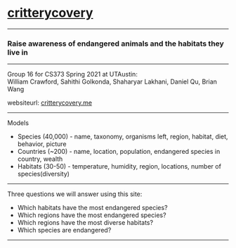 # [critterycovery](critterycovery.me)
---
### Raise awareness of endangered animals and the habitats they live in
---
Group 16 for CS373 Spring 2021 at UTAustin:  
William Crawford, Sahithi Golkonda, Shaharyar Lakhani, Daniel Qu, Brian Wang  

websiteurl: [critterycovery.me](critterycovery.me)

---
Models
*  Species (40,000) - name, taxonomy, organisms left, region, habitat, diet, behavior, picture
*  Countries (~200) - name, location, population, endangered species in country, wealth
*  Habitats (30-50) - temperature, humidity, region, locations, number of species(diversity)
---
Three questions we will answer using this site:
* Which habitats have the most endangered species?
* Which regions have the most endangered species?
* Which regions have the most diverse habitats?
* Which species are endangered?
---

